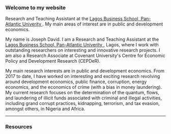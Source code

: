 ### Welcome to my website

 Research and Teaching Assistant at the <a href="https://lbs.edu.ng" target="_blank">Lagos Business School, Pan-Atlantic Univerity </a>. My main areas of interest are in public and development economics.

My name is Joseph David. I am a Research and Teaching Assistant at the <a href="https://lbs.edu.ng" target="_blank">Lagos Business School, Pan-Atlantic Univerity </a>, Lagos, where I work with outstanding researchers on interesting and innovative research projects. I am also a Research Associate at Covenant University's Centre for Economic Policy and Development Research (CEPDeR). 

My main research interests are in public and development economics. From 2017 to date, I have worked on interesting and exciting research revolving around development economics, public finance, corruption, energy economics, and the economics of crime (with a bias in money laundering). My current research focuses on the determination of the quantum, flows, and laundering of illicit funds associated with criminal and illegal activities, including grand corrupt practices, kidnapping, terrorism, and tax evasion, amongst others, in Nigeria and Africa.

---

### Resources  

